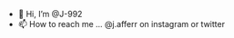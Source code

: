 - 👋 Hi, I’m @J-992
- 📫 How to reach me ... @j.afferr on instagram or twitter
 
<!---
J-992/J-992 is a ✨ special ✨ repository because its `README.md` (this file) appears on your GitHub profile.
You can click the Preview link to take a look at your changes.
--->
